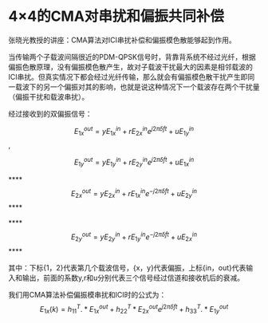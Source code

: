 # 4×4的CMA对串扰和偏振共同补偿

张晓光教授的讲座：CMA算法对ICI串扰补偿和偏振模色散能够起到作用。

当传输两个子载波间隔很近的PDM-QPSK信号时，背靠背系统不经过光纤，根据偏振色散原理，没有偏振模色散产生，故对子载波干扰最大的因素是相邻载波的ICI串扰。但真实情况下都会经过光纤传输，那么就会有偏振模色散干扰产生即同一载波下的另一个偏振对其的影响，也就是说这种情况下一个载波存在两个干扰量（偏振干扰和载波串扰）。

经过接收到的双偏振信号：

$$E^{out}_{1x}=yE^{in}_{1x}+rE^{in}_{2x}e^{j2\pi \delta ft}+uE^{in}_{1y}$$,

$$E^{out}_{1y}=yE^{in}_{1y}+rE^{in}_{2y}e^{j2\pi \delta ft}+uE^{in}_{1x}$$

\*\*\*\*$$E^{out}_{2x}=yE^{in}_{2x}+rE^{in}_{1x}e^{-j2\pi \delta ft}+uE^{in}_{2y}$$\*\*\*\*

\*\*\*\*$$E^{out}_{2y}=yE^{in}_{2y}+rE^{in}_{1y}e^{-j2\pi \delta ft}+uE^{in}_{2x}$$\*\*\*\*

其中：下标{1，2}代表第几个载波信号，{x，y}代表偏振，上标{in，out}代表输入和输出，前面的系数y,r和u分别代表三个信号经过信道和接收机后的衰减。

我们用CMA算法补偿偏振模串扰和ICI时的公式为：$$E_{1x}(k)=h_{11}^T.*E^{out}_{1x}+h_{22}^T*E^{out}_{2x}e^{j2\pi \delta ft}+h^{T}_{33}.*E^{out}_{1y}$$

